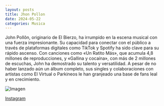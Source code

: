 ```yaml
---
layout: posts
title: Jhon Pollon
date: 2024-05-22
categories: Musica
---
```


John Pollôn, originario de El Bierzo, ha irrumpido en la escena musical con una fuerza impresionante. Su capacidad para conectar con el público a través de plataformas digitales como TikTok y Spotify ha sido clave para su rápido ascenso. Con canciones como «Un Ratito Más», que acumula 4,8 millones de reproducciones, y «Gallina y cocaína», con más de 2 millones de escuchas, John ha demostrado su talento y versatilidad. A pesar de no haber lanzado aún un álbum completo, sus singles y colaboraciones con artistas como El Virtual o Parkineos le han granjeado una base de fans leal y en crecimiento.

![Imagen](https://www.nostromomagazine.es/wp-content/uploads/2023/11/Captura-de-Pantalla-2023-11-07-a-las-13.36.12.png)

[Instagram](https://www.instagram.com/jhonpollonconway/)